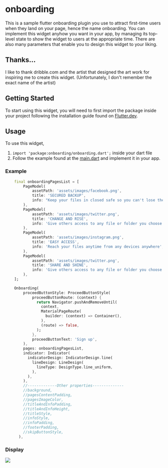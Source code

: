 # onboarding

This is a sample flutter onboarding plugin you use to attract first-time users when they land on your page, hence the name onboarding. You can implement this widget anyhow you want in your app, by managing its top-level state to show the widget to users at the appropriate time. There are also many parameters that enable you to design this widget to your liking.

## Thanks...

I like to thank dribble.com and the artist that designed the art work for inspiring me to create this widget. (Unfortunately, I don't remember the exact name of the artist)

## Getting Started

To start using this widget, you will need to first import the package inside your project following the installation guide found on [Flutter.dev](https://flutter.dev).

## Usage

To use this widget, 
1. `import 'package:onboarding/onboarding.dart';` inside your dart file
2. Follow the example found at the [main.dart](https://github.com/eyoeldefare/onboarding/blob/main/example/lib/main.dart) and implement it in your app. 

### Example
``` dart 
    final onboardingPagesList = [
        PageModel(
            assetPath: 'assets/images/facebook.png',
            title: 'SECURED BACKUP',
            info: "Keep your files in closed safe so you can't lose them",
        ),
        PageModel(
            assetPath: 'assets/images/twitter.png',
            title: 'CHANGE AND RISE',
            info: 'Give others access to any file or folder you choose',
        ),
        PageModel(
            assetPath: 'assets/images/instagram.png',
            title: 'EASY ACCESS',
            info: 'Reach your files anytime from any devices anywhere',
        ),
        PageModel(
            assetPath: 'assets/images/twitter.png',
            title: 'SHARE AND SHINE',
            info: 'Give others access to any file or folder you choose',
        ),
    ];

    Onboarding(
        proceedButtonStyle: ProceedButtonStyle(
            proceedButtonRoute: (context) {
              return Navigator.pushAndRemoveUntil(
                context,
                MaterialPageRoute(
                  builder: (context) => Container(),
                ),
                (route) => false,
              );
            },
            proceedButtonText: 'Sign up',
        ),
        pages: onboardingPagesList,
        indicator: Indicator(
          indicatorDesign: IndicatorDesign.line(
            lineDesign: LineDesign(
              lineType: DesignType.line_uniform,
            ),
          ),
        ),
        //-------------Other properties--------------
        //background,
        //pagesContentPadding,
        //pagesImageColor,
        //titleAndInfoPadding,
        //titleAndInfoHeight,
        //titleStyle,
        //infoStyle,
        //infoPadding,
        //footerPadding,
        //skipButtonStyle,
      ),
```
### Display

<img src="https://raw.githubusercontent.com/eyoeldefare/onboarding/master/images/onboarding.gif">


